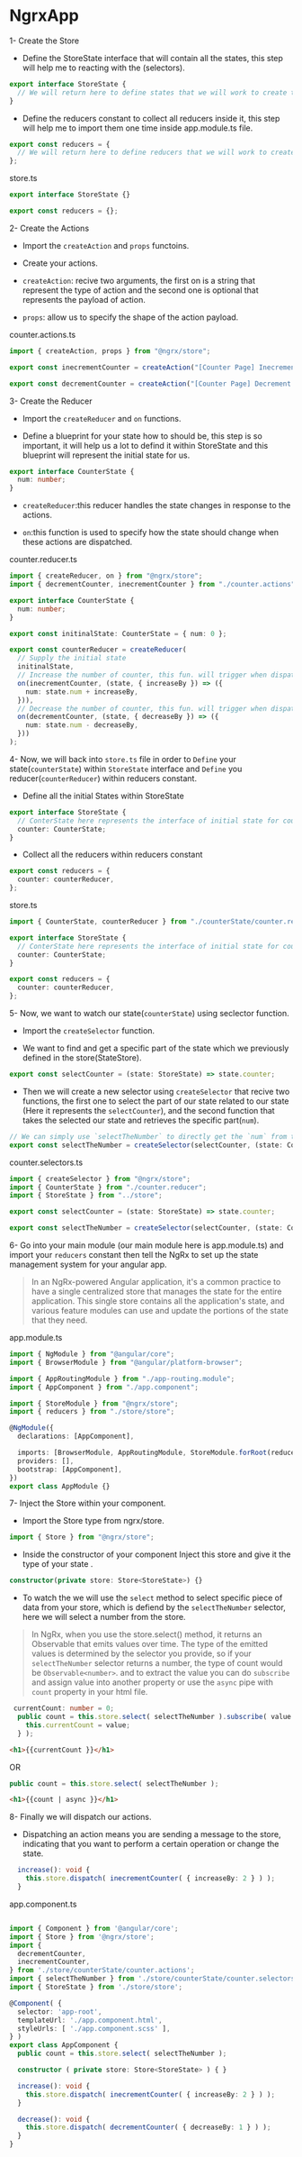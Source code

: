 # NgrxApp

1- Create the Store

- Define the StoreState interface that will contain all the states, this step will help me to reacting with the (selectors).

```typescript
export interface StoreState {
  // We will return here to define states that we will work to create them.
}
```

- Define the reducers constant to collect all reducers inside it, this step will help me to import them one time inside app.module.ts file.

```typescript
export const reducers = {
  // We will return here to define reducers that we will work to create them.
};
```

store.ts

```typescript
export interface StoreState {}

export const reducers = {};
```

2- Create the Actions

- Import the `createAction` and `props` functoins.

- Create your actions.

- `createAction`: recive two arguments, the first on is a string that represent the type of action and the second one is optional that represents the payload of action.
- `props`: allow us to specify the shape of the action payload.

counter.actions.ts

```typescript
import { createAction, props } from "@ngrx/store";

export const inecrementCounter = createAction("[Counter Page] Inecrement Counter", props<{ increaseBy: number }>());

export const decrementCounter = createAction("[Counter Page] Decrement Counter", props<{ decreaseBy: number }>());
```

3- Create the Reducer

- Import the `createReducer` and `on` functions.

- Define a blueprint for your state how to should be, this step is so important, it will help us a lot to defind it within StoreState and this blueprint will represent the initial state for us.

```typescript
export interface CounterState {
  num: number;
}
```

- `createReducer`:this reducer handles the state changes in response to the actions.

- `on`:this function is used to specify how the state should change when these actions are dispatched.

counter.reducer.ts

```typescript
import { createReducer, on } from "@ngrx/store";
import { decrementCounter, inecrementCounter } from "./counter.actions";

export interface CounterState {
  num: number;
}

export const initinalState: CounterState = { num: 0 };

export const counterReducer = createReducer(
  // Supply the initial state
  initinalState,
  // Increase the number of counter, this fun. will trigger when dispatch the same action.
  on(inecrementCounter, (state, { increaseBy }) => ({
    num: state.num + increaseBy,
  })),
  // Decrease the number of counter, this fun. will trigger when dispatch the same action.
  on(decrementCounter, (state, { decreaseBy }) => ({
    num: state.num - decreaseBy,
  }))
);
```

4- Now, we will back into `store.ts` file in order to `Define` your state(`counterState`) within `StoreState` interface and `Define` you reducer(`counterReducer`) within reducers constant.

- Define all the initial States within StoreState

```typescript
export interface StoreState {
  // ConterState here represents the interface of initial state for counter
  counter: CounterState;
}
```

- Collect all the reducers within reducers constant

```typescript
export const reducers = {
  counter: counterReducer,
};
```

store.ts

```typescript
import { CounterState, counterReducer } from "./counterState/counter.reducer";

export interface StoreState {
  // ConterState here represents the interface of initial state for counter
  counter: CounterState;
}

export const reducers = {
  counter: counterReducer,
};
```

5- Now, we want to watch our state(`counterState`) using seclector function.

- Import the `createSelector` function.

- We want to find and get a specific part of the state which we previously defined in the store(StateStore).

```typescript
export const selectCounter = (state: StoreState) => state.counter;
```

- Then we will create a new selector using `createSelector` that recive two functions, the first one to select the part of our state related to our state (Here it represents the `selectCounter`), and the second function that takes the selected our state and retrieves the specific part(`num`).

```typescript
// We can simply use `selectTheNumber` to directly get the `num` from the store, which is inside the 'counter' part of our data.
export const selectTheNumber = createSelector(selectCounter, (state: CounterState) => state.num);
```

counter.selectors.ts

```typescript
import { createSelector } from "@ngrx/store";
import { CounterState } from "./counter.reducer";
import { StoreState } from "../store";

export const selectCounter = (state: StoreState) => state.counter;

export const selectTheNumber = createSelector(selectCounter, (state: CounterState) => state.num);
```

6- Go into your main module (our main module here is app.module.ts) and import your `reducers` constant then tell the NgRx to set up the state management system for your angular app.

> In an NgRx-powered Angular application, it's a common practice to have a single centralized store that manages the state for the entire application. This single store contains all the application's state, and various feature modules can use and update the portions of the state that they need.

app.module.ts

```typescript
import { NgModule } from "@angular/core";
import { BrowserModule } from "@angular/platform-browser";

import { AppRoutingModule } from "./app-routing.module";
import { AppComponent } from "./app.component";

import { StoreModule } from "@ngrx/store";
import { reducers } from "./store/store";

@NgModule({
  declarations: [AppComponent],

  imports: [BrowserModule, AppRoutingModule, StoreModule.forRoot(reducers)],
  providers: [],
  bootstrap: [AppComponent],
})
export class AppModule {}
```

7- Inject the Store within your component.

- Import the Store type from ngrx/store.

```typescript
import { Store } from "@ngrx/store";
```

- Inside the constructor of your component Inject this store and give it the type of your state .

```typescript
constructor(private store: Store<StoreState>) {}

```

- To watch the we will use the `select` method to select specific piece of data from your store, which is defiend by the `selectTheNumber` selector, here we will select a number from the store.

> In NgRx, when you use the store.select() method, it returns an Observable that emits values over time. The type of the emitted values is determined by the selector you provide, so if your `selectTheNumber` selector returns a number, the type of count would be `Observable<number>`. and to extract the value you can do `subscribe` and assign value into another property or use the `async` pipe with `count` property in your html file.

```typescript
 currentCount: number = 0;
  public count = this.store.select( selectTheNumber ).subscribe( value => {
    this.currentCount = value;
  } );
```

```html
<h1>{{currentCount }}</h1>
```

OR

```typescript
public count = this.store.select( selectTheNumber );
```

```html
<h1>{{count | async }}</h1>
```

8- Finally we will dispatch our actions.

- Dispatching an action means you are sending a message to the store, indicating that you want to perform a certain operation or change the state.

```typescript
  increase(): void {
    this.store.dispatch( inecrementCounter( { increaseBy: 2 } ) );
  }
```

app.component.ts

```typescript

import { Component } from '@angular/core';
import { Store } from '@ngrx/store';
import {
  decrementCounter,
  inecrementCounter,
} from './store/counterState/counter.actions';
import { selectTheNumber } from './store/counterState/counter.selectors';
import { StoreState } from './store/store';

@Component( {
  selector: 'app-root',
  templateUrl: './app.component.html',
  styleUrls: [ './app.component.scss' ],
} )
export class AppComponent {
  public count = this.store.select( selectTheNumber );

  constructor ( private store: Store<StoreState> ) { }

  increase(): void {
    this.store.dispatch( inecrementCounter( { increaseBy: 2 } ) );
  }

  decrease(): void {
    this.store.dispatch( decrementCounter( { decreaseBy: 1 } ) );
  }
}
